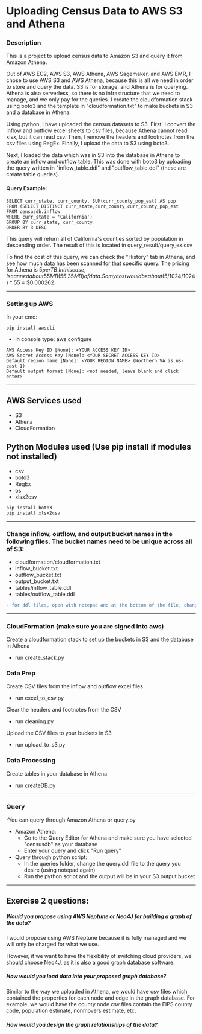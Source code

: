 # Uploading Census Data to AWS S3 and Athena

### Description
This is a project to upload census data to Amazon S3 and query it from Amazon Athena.   

Out of AWS EC2, AWS S3, AWS Athena, AWS Sagemaker, and AWS EMR, I chose to use AWS S3 and AWS Athena, because this is all we need in order to store and query the data. S3 is for storage, and Athena is for querying. Athena is also serverless, so there is no infrastructure that we need to manage, and we only pay for the queries. I create the cloudformation stack using boto3 and the template in "cloudformation.txt" to make buckets in S3 and a database in Athena.  

Using python, I have uploaded the census datasets to S3. First, I convert the inflow and outflow excel sheets to csv files, because Athena cannot read xlsx, but it can read csv. Then, I remove the headers and footnotes from the csv files using RegEx. Finally, I upload the data to S3 using boto3.  

Next, I loaded the data which was in S3 into the database in Athena to create an inflow and outflow table. This was done with boto3 by uploading the query written in "inflow_table.ddl" and "outflow_table.ddl" (these are create table queries).

#### Query Example:
```
SELECT curr_state, curr_county, SUM(curr_county_pop_est) AS pop
FROM (SELECT DISTINCT curr_state,curr_county,curr_county_pop_est
FROM censusdb.inflow
WHERE curr_state = 'California')
GROUP BY curr_state, curr_county
ORDER BY 3 DESC
```
This query will return all of California's counties sorted by population in descending order. The result of this is located in query_result/query_ex.csv



To find the cost of this query, we can check the "History" tab in Athena, and see how much data has been scanned for that specific query. The pricing for Athena is $5 per TB. In this case, I scanned about 55 MB (55.35 MB) of data. So my cost would be about ($5/1024/1024) * 55 = $0.000262.

---



### Setting up AWS
In your cmd:
```
pip install awscli
```
* In console  type: aws configure  
```
AWS Access Key ID [None]: <YOUR ACCESS KEY ID>
AWS Secret Access Key [None]: <YOUR SECRET ACCESS KEY ID>
Default region name [None]: <YOUR REGION NAME> (Northern VA is us-east-1)
Default output format [None]: <not needed, leave blank and click enter>
```
---
AWS Services used
---
  * S3
  * Athena
  * CloudFormation  


   Python Modules used (Use pip install if modules not installed)
---
  * csv
  * boto3
  * RegEx
  * os
  * xlsx2csv
  ```
  pip install boto3
  pip install xlsx2csv
  ```
---

### Change inflow, outflow, and output bucket names in the following files. The bucket names need to be unique across all of S3:

  - cloudformation/cloudformation.txt
  - inflow_bucket.txt
  - outflow_bucket.txt
  - output_bucket.txt
  - tables/inflow_table.ddl
  - tables/outflow_table.ddl

  ```diff
  - for ddl files, open with notepad and at the bottom of the file, change LOCATION 's3://census-inflow-data/' to LOCATION 's3://<YOUR_BUCKET_NAME>/'
  ```

---
### CloudFormation (make sure you are signed into aws)
Create a cloudformation stack to set up the buckets in S3 and the database in Athena
  - run create_stack.py

### Data Prep
Create CSV files from the inflow and outflow excel files
  - run excel_to_csv.py  

Clear the headers and footnotes from the CSV
  - run cleaning.py

Upload the CSV files to your buckets in S3
  - run upload_to_s3.py


### Data Processing
Create tables in your database in Athena
  - run createDB.py
---
### Query

  -You can query through Amazon Athena or query.py

  - Amazon Athena:
    - Go to the Query Editor for Athena and make sure you have selected "censusdb" as your database
    - Enter your query and click "Run query"
  - Query through python script:
    - In the queries folder, change the query.ddl file to the query you desire (using notepad again)
    - Run the python script and the output will be in your S3 output bucket

---
## Exercise 2 questions:

##### Would you propose using AWS Neptune or Neo4J for building a graph of the data?

I would propose using AWS Neptune because it is fully managed and we will only be charged for what we use.

However, if we want to have the flexibility of switching cloud providers, we should choose Neo4J, as it is also a good graph database software.

##### How would you load data into your proposed graph database?

Similar to the way we uploaded in Athena, we would have csv files which contained the properties for each node and edge in the graph database. For example, we would have the county node csv files contain the FIPS county code, population estimate, nonmovers estimate, etc.

##### How would you design the graph relationships of the data?
